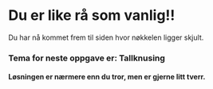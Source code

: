 # Du er like rå som vanlig!!

Du har nå kommet frem til siden hvor nøkkelen ligger skjult.

### Tema for neste oppgave er: Tallknusing

#### Løsningen er nærmere enn du tror, men er gjerne litt tverr.
